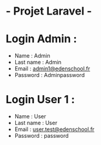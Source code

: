# - Projet Laravel -

# Login Admin : 
- Name : Admin
- Last name : Admin
- Email : admin1@edenschool.fr
- Password : Adminpassword

# Login User 1 : 
- Name : User
- Last name : User
- Email : user.test@edenschool.fr
- Password : password